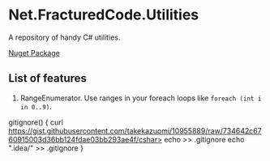 # Net.FracturedCode.Utilities

A repository of handy C# utilities.

[Nuget Package](//TODO)

## List of features

1. RangeEnumerator. Use ranges in your foreach loops like `foreach (int i in 0..9)`.

gitignore() {
curl https://gist.githubusercontent.com/takekazuomi/10955889/raw/734642c6760915003d36bb124fdae03bb293ae4f/cshar>        echo >> .gitignore
echo ".idea/" >> .gitignore
}